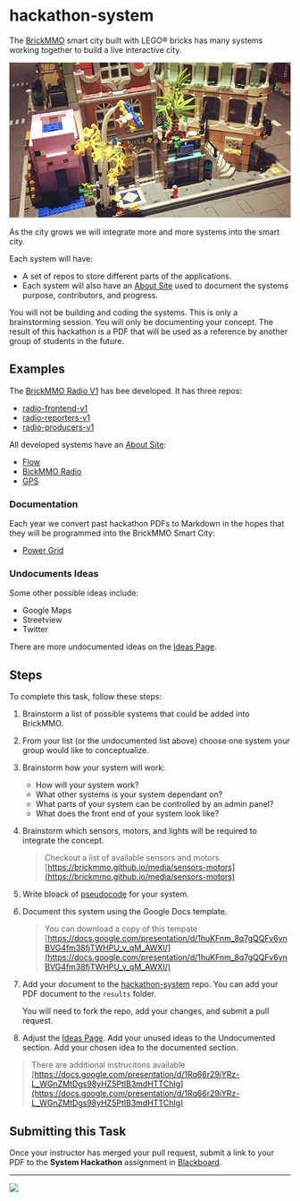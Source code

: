 # hackathon-system

<style>@import url("//readme.codeadam.ca/readme.css");</style>

The [BrickMMO](http://brickmmo.com/) smart city built with LEGO® bricks has many systems working together to build a live interactive city.

![BrickMMO City](images/brickmmo.png)

As the city grows we will integrate more and more systems into the smart city.

Each system will have:

- A set of repos to store different parts of the applications.
- Each system will also have an [About Site](https://github.com/BrickMMO/template-about-markdown) used to document the systems purpose, contributors, and progress.

You will not be building and coding the systems. This is only a brainstorming session. You will only be documenting your concept. The result of this hackathon is a PDF that will be used as a reference by another group of students in the future.

## Examples

The [BrickMMO Radio V1](https://brickmmo.github.io/radio-about/) has bee developed. It has three repos:

- [radio-frontend-v1](https://github.com/BrickMMO/radio-frontend-v1)
- [radio-reporters-v1](https://github.com/BrickMMO/radio-reporters-v1)
- [radio-producers-v1](https://github.com/BrickMMO/radio-producers-v1)

All developed systems have an [About Site](https://github.com/BrickMMO/template-about-markdown):

- [Flow](https://brickmmo.github.io/flow-about/)
- [BickMMO Radio](https://brickmmo.github.io/radio-about/)
- [GPS](https://brickmmo.github.io/gps-about/)

### Documentation

Each year we convert past hackathon PDFs to Markdown in the hopes that they will be programmed into the BrickMMO Smart City:

- [Power Grid](power-grid)

### Undocuments Ideas

Some other possible ideas include:

- Google Maps
- Streetview
- Twitter

There are more undocumented ideas on the [Ideas Page](ideas).

## Steps

To complete this task, follow these steps:

1. Brainstorm a list of possible systems that could be added into BrickMMO.
2. From your list (or the undocumented list above) choose one system your group would like to conceptualize.
3. Brainstorm how your system will work:

   - How will your system work?
   - What other systems is your system dependant on?
   - What parts of your system can be controlled by an admin panel?
   - What does the front end of your system look like?

4. Brainstorm which sensors, motors, and lights will be required to integrate the concept.

   > Checkout a list of available sensors and motors  
   > [https://brickmmo.github.io/media/sensors-motors](https://brickmmo.github.io/media/sensors-motors)

5. Write bloack of [pseudocode](https://pseudocode.codeadam.ca) for your system.

6. Document this system using the Google Docs template.

   > You can download a copy of this tempate  
   > [https://docs.google.com/presentation/d/1huKFnm_8q7gQQFv6ynBVG4fm38fjTWHPU_v_qM_AWXI/](https://docs.google.com/presentation/d/1huKFnm_8q7gQQFv6ynBVG4fm38fjTWHPU_v_qM_AWXI/)

7. Add your document to the [hackathon-system](https://github.com/BrickMMO/hackathon-system/) repo. You can add your PDF document to the `results` folder.

   You will need to fork the repo, add your changes, and submit a pull request.

8. Adjust the [Ideas Page](ideas). Add your unused ideas to the Undocumented section. Add your chosen idea to the documented section.

> There are additional instrucitons available  
> [https://docs.google.com/presentation/d/1Rq66r29iYRz-L_WGnZMtDgs98yHZ5PtIB3mdHTTChIg](https://docs.google.com/presentation/d/1Rq66r29iYRz-L_WGnZMtDgs98yHZ5PtIB3mdHTTChIg)

## Submitting this Task

Once your instructor has merged your pull request, submit a link to your PDF to the **System Hackathon** assignment in [Blackboard](https://learn.humber.ca/).

---

<a href="https://brickmmo.com">
<img src="https://brickmmo.com/images/brickmmo-logo-horizontal.jpg" width="100">
</a>
